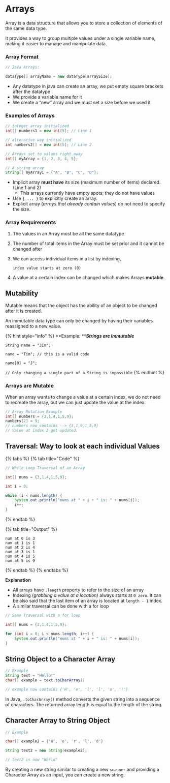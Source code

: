 # Arrays

Array is a data structure that allows you to store a collection of elements of the same data type.&#x20;

It provides a way to group multiple values under a single variable name, making it easier to manage and manipulate data.

### Array Format

```java
// Java Arrays:

dataType[] arrayName = new dataType[arraySize];
```

* Any datatype in java can create an array, we put empty square brackets after the datatype
* We provide a variable name for it
* We create a “new” array and we must set a size before we used it

### Examples of Arrays

```java
// integer array initialized
int[] numbers1 = new int[5]; // Line 1

// alterative way initialized
int numbers2[] = new int[5]; // Line 2

// Arrays set to values right away
int[] myArray = {1, 2, 3, 4, 5};

// A string array
String[] myArray1 = {"A", "B", "C", "D"};
```

* Implicit array **must have** its size (maximum number of items) declared. (Line 1 and 2)
  * This arrays currently have empty spots; they do not have values
* Use `{ ... }` to explicitly create an array.
* Explicit array (_arrays that already contain values_) do not need to specify the size.

### Array Requirements

1. The values in an Array must be all the same datatype
2. The number of total items in the Array must be set prior and it cannot be changed after&#x20;
3.  We can access individual items in a list by indexing,&#x20;

    `index value starts at zero (0)`
4. A value at a certain index can be changed which makes Arrays **mutable**.

## Mutability

Mutable means that the object has the ability of an object to be changed after it is created.

An immutable data type can only be changed by having their variables reassigned to a new value.

{% hint style="info" %}
**Example: **_**Strings are Immutable**_

`String name = "Jim";`

`name = "Tim"; // this is a valid code`

`name[0] = "J";`&#x20;

`// Only changing a single part of a String is impossible`
{% endhint %}

### Arrays are Mutable

When an array wants to change a value at a certain index, we do not need to recreate the array, but we can just update the value at the index.

```java
// Array Mutation Example
int[] numbers = {3,1,4,1,5,9};
numbers[2] = 9;
// numbers now contains --> {3,1,9,1,5,9}
// Value at index 2 got updated.
```

## Traversal: Way to look at each individual Values

{% tabs %}
{% tab title="Code" %}
```java
// While Loop Traversal of an Array

int[] nums = {3,1,4,1,5,9};

int i = 0;

while (i < nums.length) {
    System.out.println("nums at " + i + " is: " + nums[i]);
    i++; 
}
```
{% endtab %}

{% tab title="Output" %}
```
num at 0 is 3
num at 1 is 1
num at 2 is 4
num at 3 is 1
num at 4 is 5
num at 5 is 9
```
{% endtab %}
{% endtabs %}

**Explanation**

* All arrays have `.length` property to refer to the size of an array
* Indexing (_grabbing a value at a location)_ always starts at `0 zero`. It can be also said that the last item of an array is located at `length - 1` index.
* A similar traversal can be done with a for loop

```java
// Same Traversal with a for loop

int[] nums = {3,1,4,1,5,9};

for (int i = 0; i < nums.length; i++) {
    System.out.println("nums at " + i + " is: " + nums[i]);
}
```

## String Object to a Character Array

```java
// Example
String text = "Hello!"
char[] example = text.toCharArray()

// example now contains {'H', 'e', 'l', 'l', 'o', '!'}
```

In Java, `.toCharArray()` method converts the given string into a sequence of characters. The returned array length is equal to the length of the string.

## Character Array to String Object

```java
// Example

char[] example2 = {'W', 'o', 'r', 'l', 'd'}

String text2 = new String(example2);

// text2 is now "World"
```

By creating a new string similar to creating a new `scanner` and providing a Character Array as an input, you can create a new string.
